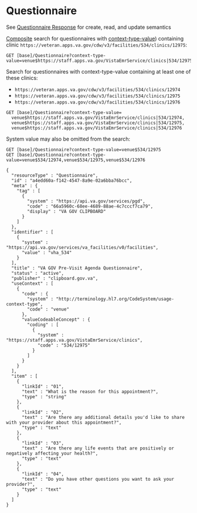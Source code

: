 # Questionnaire

See [Questionnaire Response](questionnaire-response.md) for create, read, and update semantics

[Composite](https://www.hl7.org/fhir/r4/search.html#composite) search for questionnaires with
[context-type-value](https://www.hl7.org/fhir/r4/questionnaire.html#search)) containing clinic
`https://veteran.apps.va.gov/cdw/v3/facilities/534/clinics/12975`:

```
GET [base]/Questionnaire?context-type-value=venue$https://staff.apps.va.gov/VistaEmrService/clinics|534/12975
```

Search for questionnaires with context-type-value containing at least one of these clinics:
- `https://veteran.apps.va.gov/cdw/v3/facilities/534/clinics/12974`
- `https://veteran.apps.va.gov/cdw/v3/facilities/534/clinics/12975`
- `https://veteran.apps.va.gov/cdw/v3/facilities/534/clinics/12976`

```
GET [base]/Questionnaire?context-type-value=
  venue$https://staff.apps.va.gov/VistaEmrService/clinics|534/12974,
  venue$https://staff.apps.va.gov/VistaEmrService/clinics|534/12975,
  venue$https://staff.apps.va.gov/VistaEmrService/clinics|534/12976
```

System value may also be omitted from the search:
```
GET [base]/Questionnaire?context-type-value=venue$534/12975
GET [base]/Questionnaire?context-type-value=venue$534/12974,venue$534/12975,venue$534/12976
```

```
{
  "resourceType" : "Questionnaire",
  "id" : "a4edd60a-f142-4547-8a9e-02a6bba76bcc",
  "meta" : {
    "tag" : [
      {
        "system" : "https://api.va.gov/services/pgd",
        "code" : "66a5960c-68ee-4689-88ae-4c7cccf7ca79",
        "display" : "VA GOV CLIPBOARD"
      }
    ]
  },
  "identifier" : [
    {
      "system" : "https://api.va.gov/services/va_facilities/v0/facilities",
      "value" : "vha_534"
    }
  ],
  "title" : "VA GOV Pre-Visit Agenda Questionnaire",
  "status" : "active",
  "publisher" : "clipboard.gov.va",
  "useContext" : [
    {
      "code" : {
        "system" : "http://terminology.hl7.org/CodeSystem/usage-context-type",
        "code" : "venue"
      },
      "valueCodeableConcept" : {
        "coding" : [
          {
            "system" : "https://staff.apps.va.gov/VistaEmrService/clinics",
            "code" : "534/12975"
          }
        ]
      }
    }
  ],
  "item" : [
    {
      "linkId" : "01",
      "text" : "What is the reason for this appointment?",
      "type" : "string"
    },
    {
      "linkId" : "02",
      "text" : "Are there any additional details you'd like to share with your provider about this appointment?",
      "type" : "text"
    },
    {
      "linkId" : "03",
      "text" : "Are there any life events that are positively or negatively affecting your health?",
      "type" : "text"
    },
    {
      "linkId" : "04",
      "text" : "Do you have other questions you want to ask your provider?",
      "type" : "text"
    }
  ]
}
```
